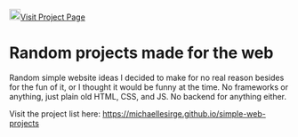 <a href="https://michaellesirge.github.io/simple-web-projects/"><img src="https://github.com/michael-lesirge/simple-web-projects/assets/100492377/62bc38b9-1fa9-421d-93dc-041814e77ed0" alt="" width=20>Visit Project Page</a>

# Random projects made for the web
Random simple website ideas I decided to make for no real reason besides for the fun of it, or I thought it would be funny at the time. No frameworks or anything, just plain old HTML, CSS, and JS. No backend for anything either.

Visit the project list here: https://michaellesirge.github.io/simple-web-projects
